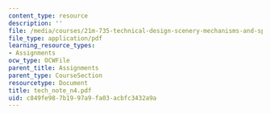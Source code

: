 ```yaml
---
content_type: resource
description: ''
file: /media/courses/21m-735-technical-design-scenery-mechanisms-and-special-effects-spring-2004/c849fe987b1997a9fa03acbfc3432a9a_tech_note_n4.pdf
file_type: application/pdf
learning_resource_types:
- Assignments
ocw_type: OCWFile
parent_title: Assignments
parent_type: CourseSection
resourcetype: Document
title: tech_note_n4.pdf
uid: c849fe98-7b19-97a9-fa03-acbfc3432a9a
---
```

